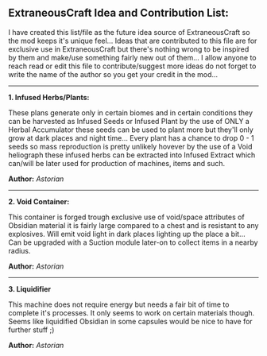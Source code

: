 ## ExtraneousCraft Idea and Contribution List:

I have created this list/file as the future idea source of ExtraneousCraft so the mod keeps it's unique feel... Ideas that are contributed to this file are for exclusive use in ExtraneousCraft but there's nothing wrong to be inspired by them and make/use something fairly new out of them... I allow anyone to reach read or edit this file to contribute/suggest more ideas do not forget to write the name of the author so you get your credit in the mod...

***

**1. Infused Herbs/Plants:**

These plans generate only in certain biomes and in certain conditions they can be harvested as Infused Seeds or Infused Plant by the use of ONLY a Herbal Accumulator these seeds can be used to plant more but they'll only grow at dark places and night time... Every plant has a chance to drop 0 - 1 seeds so mass reproduction is pretty unlikely hovever by the use of a Void heliograph these infused herbs can be extracted into Infused Extract which can/will be later used for production of machines, items and such.

**Author:** *Astorian*

***

**2. Void Container:**

This container is forged trough exclusive use of void/space attributes of Obsidian material it is fairly large compared to a chest and is resistant to any explosives. Will emit void light in dark places lighting up the place a bit... Can be upgraded with a Suction module later-on to collect items in a nearby radius.

**Author:** *Astorian*

***

**3. Liquidifier**

This machine does not require energy but needs a fair bit of time to complete it's processes. It only seems to work on certain materials though. Seems like liquidified Obsidian in some capsules would be nice to have for further stuff ;)

**Author:** *Astorian*
